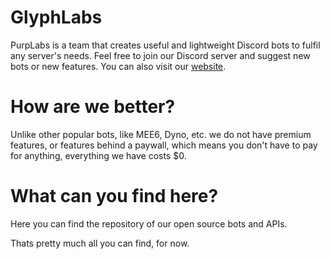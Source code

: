 # GlyphLabs
PurpLabs is a team that creates useful and lightweight Discord bots to fulfil any server's needs. Feel free to join our Discord server and suggest new bots or new features. You can also visit our [website](https://glyphlabs.github.io).
# How are we better?
Unlike other popular bots, like MEE6, Dyno, etc. we do not have premium features, or features behind a paywall, which means you don't have to pay for anything, everything we have costs $0.
# What can you find here?
Here you can find the repository of our open source bots and APIs.

Thats pretty much all you can find, for now.
